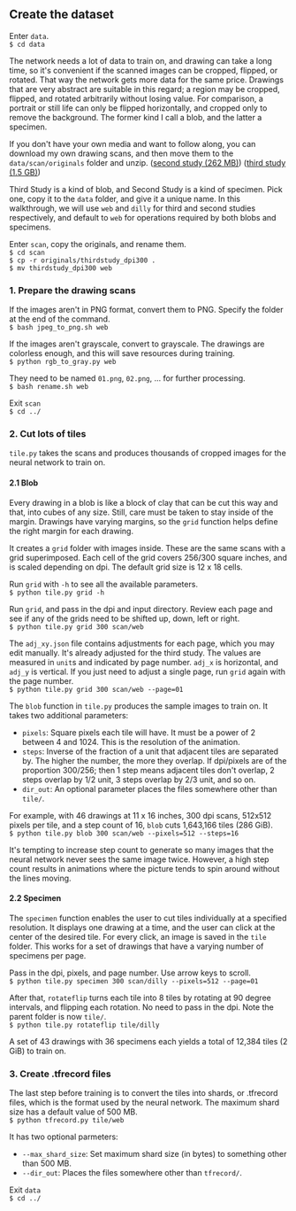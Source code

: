 ## Create the dataset

Enter `data`.  
`$ cd data`

The network needs a lot of data to train on, and drawing can take a long time, so it's convenient if the scanned images can be cropped, flipped, or rotated. That way the network gets more data for the same price. Drawings that are very abstract are suitable in this regard; a region may be cropped, flipped, and rotated arbitrarily without losing value. For comparison, a portrait or still life can only be flipped horizontally, and cropped only to remove the background. The former kind I call a blob, and the latter a specimen.

If you don't have your own media and want to follow along, you can download my own drawing scans, and then move them to the `data/scan/originals` folder and unzip. ([second study (262 MB)](https://symbolfigures.io/thirdstudy/data/scan/originals/secondstudy_dpi300.zip)) ([third study (1.5 GB)](https://symbolfigures.io/thirdstudy/data/scan/originals/thirdstudy_dpi300.zip))

Third Study is a kind of blob, and Second Study is a kind of specimen. Pick one, copy it to the `data` folder, and give it a unique name. In this walkthrough, we will use `web` and `dilly` for third and second studies respectively, and default to `web` for operations required by both blobs and specimens.

Enter `scan`, copy the originals, and rename them.  
`$ cd scan`  
`$ cp -r originals/thirdstudy_dpi300 .`  
`$ mv thirdstudy_dpi300 web`

### 1. Prepare the drawing scans

If the images aren't in PNG format, convert them to PNG. Specify the folder at the end of the command.  
`$ bash jpeg_to_png.sh web`

If the images aren't grayscale, convert to grayscale. The drawings are colorless enough, and this will save resources during training.  
`$ python rgb_to_gray.py web`

They need to be named `01.png`, `02.png`, ... for further processing.  
`$ bash rename.sh web`

Exit `scan`  
`$ cd ../`

### 2. Cut lots of tiles

`tile.py` takes the scans and produces thousands of cropped images for the neural network to train on.

#### 2.1 Blob

Every drawing in a blob is like a block of clay that can be cut this way and that, into cubes of any size. Still, care must be taken to stay inside of the margin. Drawings have varying margins, so the `grid` function helps define the right margin for each drawing.

It creates a `grid` folder with images inside. These are the same scans with a grid superimposed. Each cell of the grid covers 256/300 square inches, and is scaled depending on dpi. The default grid size is 12 x 18 cells.

Run `grid` with `-h` to see all the available parameters.  
`$ python tile.py grid -h`

Run `grid`, and pass in the dpi and input directory. Review each page and see if any of the grids need to be shifted up, down, left or right.  
`$ python tile.py grid 300 scan/web`

The `adj_xy.json` file contains adjustments for each page, which you may edit manually. It's already adjusted for the third study. The values are measured in `unit`s and indicated by page number. `adj_x` is horizontal, and `adj_y` is vertical. If you just need to adjust a single page, run `grid` again with the page number.  
`$ python tile.py grid 300 scan/web --page=01`

The `blob` function in `tile.py` produces the sample images to train on. It takes two additional parameters:

- `pixels`: Square pixels each tile will have. It must be a power of 2 between 4 and 1024. This is the resolution of the animation.
- `steps`: Inverse of the fraction of a unit that adjacent tiles are separated by. The higher the number, the more they overlap. If dpi/pixels are of the proportion 300/256; then 1 step means adjacent tiles don't overlap, 2 steps overlap by 1/2 unit, 3 steps overlap by 2/3 unit, and so on.
- `dir_out`: An optional parameter places the files somewhere other than `tile/`.

For example, with 46 drawings at 11 x 16 inches, 300 dpi scans, 512x512 pixels per tile, and a step count of 16, `blob` cuts 1,643,166 tiles (286 GiB).  
`$ python tile.py blob 300 scan/web --pixels=512 --steps=16`

It's tempting to increase step count to generate so many images that the neural network never sees the same image twice. However, a high step count results in animations where the picture tends to spin around without the lines moving.

#### 2.2 Specimen

The `specimen` function enables the user to cut tiles individually at a specified resolution. It displays one drawing at a time, and the user can click at the center of the desired tile. For every click, an image is saved in the `tile` folder. This works for a set of drawings that have a varying number of specimens per page.

Pass in the dpi, pixels, and page number. Use arrow keys to scroll.  
`$ python tile.py specimen 300 scan/dilly --pixels=512 --page=01`

After that, `rotateflip` turns each tile into 8 tiles by rotating at 90 degree intervals, and flipping each rotation. No need to pass in the dpi. Note the parent folder is now `tile/`.  
`$ python tile.py rotateflip tile/dilly`

A set of 43 drawings with 36 specimens each yields a total of 12,384 tiles (2 GiB) to train on.

### 3. Create .tfrecord files

The last step before training is to convert the tiles into shards, or .tfrecord files, which is the format used by the neural network. The maximum shard size has a default value of 500 MB.  
`$ python tfrecord.py tile/web`

It has two optional parmeters:
- `--max_shard_size`: Set maximum shard size (in bytes) to something other than 500 MB.
- `--dir_out`: Places the files somewhere other than `tfrecord/`.

Exit `data`  
`$ cd ../`